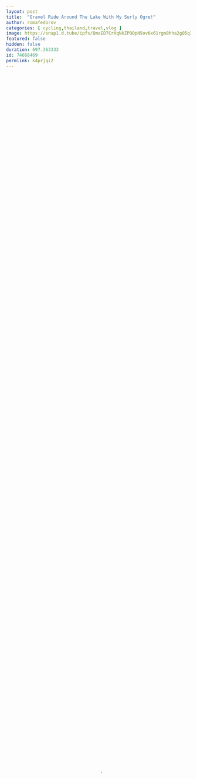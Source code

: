 ```yaml
---
layout: post
title:  "Gravel Ride Around The Lake With My Surly Ogre!"
author: romafedorov
categories: [ cycling,thailand,travel,vlog ]
image: https://snap1.d.tube/ipfs/QmaED7CrXqNkZPQQpN5ov6x61rgn8hha2gQ5q3yC4fRNFi
featured: false
hidden: false
duration: 697.363333
id: 74668469
permlink: k4prjqi2
---
```

    
<video poster="https://snap1.d.tube/ipfs/QmaED7CrXqNkZPQQpN5ov6x61rgn8hha2gQ5q3yC4fRNFi" autoplay="" id="player_html5_api" class="vjs-tech" style="width: 100%; height: 100%;" tabindex="-1" src="https://video.dtube.top/ipfs/QmcuLsRawaiCkayFZhMq2qDdER8pdjyXbCvthaRJGr43An"></video>

Took my surly today for a gravel lake ride!


=========================
Gear I Use To Film My Videos :
=========================

GoPro Hero 7 Black : https://amzn.to/2Lph6Zb
GoPro Mic Adapter 3.5mm : https://amzn.to/2VkpqOo
Edutige ETM-001 Mic : https://amzn.to/2LGoFLl
Joby Gorillapod : https://amzn.to/2ZXCiZD

=========================
My Bike :
========================= 
Frameset - Surly Ogre 2014
Hubs - DT SWISS 350
Rims - DT SWISS TK540
Handlebar - Jones Loop H Bar
Saddle - Specialized Power 
Seatpost - Thomson Elite
Stem - Something Cheap
Bags - Conquer Bikepacking Bags
Groupset - Shimano XT 2X11
Tires - Schwalbe Marathon Mondial 2.00
Pedals - Shimano something

=========================
Follow Me :
=========================
Instagram : https://www.instagram.com/romarides/
My Camera Channel : https://www.youtube.com/romafedorov

=========================
Support Me :
=========================
https://www.patreon.com/romarides
https://www.paypal.me/romarides

=============================
DISCLAIMER:
=============================

This video and description contains affiliate links, which means that if you click on one of the Amazon product links, I’ll receive a small commission with no extra cost to you.